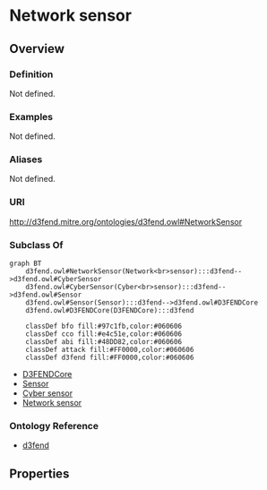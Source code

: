 # Network sensor

## Overview

### Definition
Not defined.

### Examples
Not defined.

### Aliases
Not defined.

### URI
http://d3fend.mitre.org/ontologies/d3fend.owl#NetworkSensor

### Subclass Of
```mermaid
graph BT
    d3fend.owl#NetworkSensor(Network<br>sensor):::d3fend-->d3fend.owl#CyberSensor
    d3fend.owl#CyberSensor(Cyber<br>sensor):::d3fend-->d3fend.owl#Sensor
    d3fend.owl#Sensor(Sensor):::d3fend-->d3fend.owl#D3FENDCore
    d3fend.owl#D3FENDCore(D3FENDCore):::d3fend
    
    classDef bfo fill:#97c1fb,color:#060606
    classDef cco fill:#e4c51e,color:#060606
    classDef abi fill:#48DD82,color:#060606
    classDef attack fill:#FF0000,color:#060606
    classDef d3fend fill:#FF0000,color:#060606
```

- [D3FENDCore](/docs/ontology/reference/model/D3FENDCore/D3FENDCore.md)
- [Sensor](/docs/ontology/reference/model/D3FENDCore/Sensor/Sensor.md)
- [Cyber sensor](/docs/ontology/reference/model/D3FENDCore/Sensor/Cyber%20sensor/Cyber%20sensor.md)
- [Network sensor](/docs/ontology/reference/model/D3FENDCore/Sensor/Cyber%20sensor/Network%20sensor/Network%20sensor.md)


### Ontology Reference
- [d3fend](http://d3fend.mitre.org/ontologies/d3fend.owl#)

## Properties
